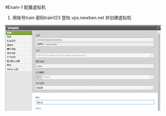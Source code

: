 ﻿#Exam-1 配置虚拟机

1. 用账号train 密码train123 登陆 vps.newben.net 并创建虚拟机

![](https://github.com/jonyhy96/train1/blob/master/image1.jpg?raw=true)
